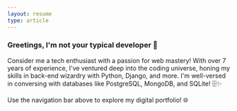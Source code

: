 ```yaml
---
layout: resume
type: article
---
```


### Greetings, I'm not your typical developer 🚀

Consider me a tech enthusiast with a passion for web mastery! With over 7 years of experience, I've ventured deep into the coding universe, honing my skills in back-end wizardry with Python, Django, and more. I'm well-versed in conversing with databases like PostgreSQL, MongoDB, and SQLite! 🗄️✨

Use the navigation bar above to explore my digital portfolio! 🌐


